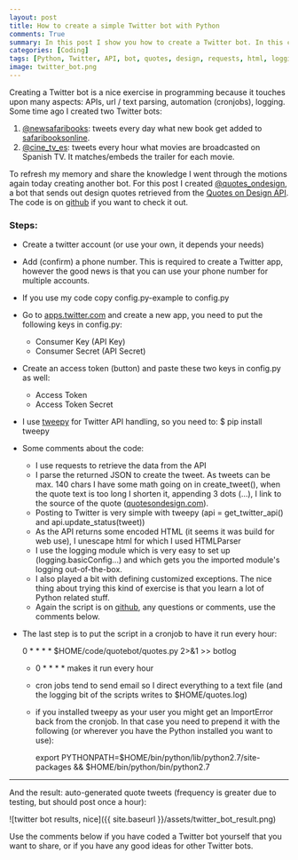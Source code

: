 ```yaml
---
layout: post
title: How to create a simple Twitter bot with Python 
comments: True
summary: In this post I show you how to create a Twitter bot. In this case it is a solution that hourly tweets a randomly retrieved design quote to a dedicated Twitter account (bot). It is a small script you can easily adjust for your own needs.
categories: [Coding]
tags: [Python, Twitter, API, bot, quotes, design, requests, html, logging]
image: twitter_bot.png
---
```


Creating a Twitter bot is a nice exercise in programming because it touches upon many aspects: APIs, url / text parsing, automation (cronjobs), logging. Some time ago I created two Twitter bots:

1. [@newsafaribooks](https://twitter.com/newsafaribooks): tweets every day what new book get added to [safaribooksonline](http://safaribooksonline.com/).
2. [@cine_tv_es](https://twitter.com/cine_tv_es): tweets every hour what movies are broadcasted on Spanish TV. It matches/embeds the trailer for each movie.

To refresh my memory and share the knowledge I went through the motions again today creating another bot. For this post I created [@quotes_ondesign](https://twitter.com/quotes_ondesign), a bot that sends out design quotes retrieved from the [Quotes on Design API](http://quotesondesign.com/api-v4-0/). The code is on [github](https://github.com/bbelderbos/quotes_on_design) if you want to check it out.

### Steps:

* Create a twitter account (or use your own, it depends your needs)

* Add (confirm) a phone number. This is required to create a Twitter app, however the good news is that you can use your phone number for multiple accounts.

* If you use my code copy config.py-example to config.py

* Go to [apps.twitter.com](http://apps.twitter.com) and create a new app, you need to put the following keys in config.py:

  * Consumer Key (API Key) 
  * Consumer Secret (API Secret) 

* Create an access token (button) and paste these two keys in config.py as well: 

  * Access Token 
  * Access Token Secret 


* I use [tweepy](http://www.tweepy.org) for Twitter API handling, so you need to: $ pip install tweepy

* Some comments about the code:

  * I use requests to retrieve the data from the API
  * I parse the returned JSON to create the tweet. As tweets can be max. 140 chars I have some math going on in create_tweet(), when the quote text is too long I shorten it, appending 3 dots (...), I link to the source of the quote ([quotesondesign.com](http://quotesondesign.com)).
  * Posting to Twitter is very simple with tweepy (api = get_twitter_api() and api.update_status(tweet))
  * As the API returns some encoded HTML (it seems it was build for web use), I unescape html for which I used HTMLParser
  * I use the logging module which is very easy to set up (logging.basicConfig...) and which gets you the imported module's logging out-of-the-box.
  * I also played a bit with defining customized exceptions. The nice thing about trying this kind of exercise is that you learn a lot of Python related stuff.
  * Again the script is on [github](https://github.com/bbelderbos/quotes_on_design/blob/master/quotes.py), any questions or comments, use the comments below.


* The last step is to put the script in a cronjob to have it run every hour:

    0 * * * * $HOME/code/quotebot/quotes.py 2>&1 >> botlog

  * 0 * * * * makes it run every hour
  * cron jobs tend to send email so I direct everything to a text file (and the logging bit of the scripts writes to $HOME/quotes.log)
  * if you installed tweepy as your user you might get an ImportError back from the cronjob. In that case you need to prepend it with the following (or wherever you have the Python installed you want to use): 

    export PYTHONPATH=$HOME/bin/python/lib/python2.7/site-packages && $HOME/bin/python/bin/python2.7 


---
And the result: auto-generated quote tweets (frequency is greater due to testing, but should post once a hour): 

![twitter bot results, nice]({{ site.baseurl }}/assets/twitter_bot_result.png)

Use the comments below if you have coded a Twitter bot yourself that you want to share, or if you have any good ideas for other Twitter bots.
